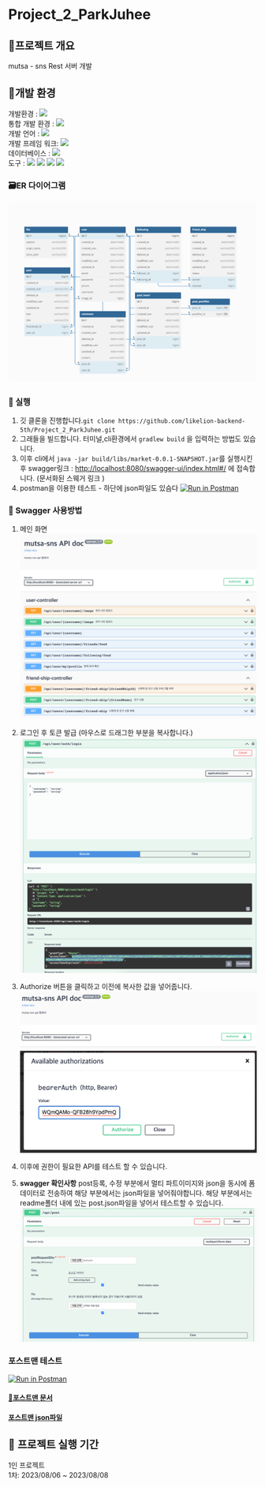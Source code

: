 # Project_2_ParkJuhee


## 🌟프로젝트 개요
mutsa - sns Rest 서버 개발

## 🔨개발 환경
개발환경 : <img src="https://img.shields.io/badge/mac-000000?style=flate&logo=macos&logoColor=white"><br>
통합 개발 환경 : <img src="https://img.shields.io/badge/IntelliJ-000000?style=flate&logo=IntelliJ IDEA&logoColor=white">  
개발 언어 : <img src="https://img.shields.io/badge/JAVA-17-FFFFFF?style=flate&logo=openjdk&logoColor=FFFFFF"> <br>
개발 프레임 워크: <img src="https://img.shields.io/badge/SpringBoot-3.1.1-6DB33F?style=flate&logo=SpringBoot&logoColor=6DB33F"><br>
데이터베이스 : <img src="https://img.shields.io/badge/SqLite-003B57?style=flate&logo=Sqlite&logoColor=white"><br>
도구 : <img src="https://img.shields.io/badge/GitHub-181717?style=flate&logo=GitHub&logoColor=white">
<img src="https://img.shields.io/badge/Notion -000000?style=flate&logo=Notion&logoColor=white">
<img src="https://img.shields.io/badge/postman-FFFFFF?style=flate&logo=postman&logoColor=postman"> <img src="https://img.shields.io/badge/swagger-swagger?style=flate&logo=swagger&logoColor=FFFFFF"><br>


### 🗃ER 다이어그램
![img.png](readme/img.png)


### 🐬 실행
1. 깃 클론을 진행합니다.`git clone https://github.com/likelion-backend-5th/Project_2_ParkJuhee.git`
2. 그래들을 빌드합니다. 터미널,cli환경에서 `gradlew build` 을 입력하는 방법도 있습니다. 
3. 이후 cli에서 `java -jar build/libs/market-0.0.1-SNAPSHOT.jar`를 실행시킨후
swagger링크 : [http://localhost:8080/swagger-ui/index.html#/](http://localhost:8080/swagger-ui/index.html#/) 에 접속합니다. (문서화된 스웨거 링크 )
4. postman을 이용한 테스트 - 하단에 json파일도 있슴다 [![Run in Postman](https://run.pstmn.io/button.svg)](https://god.gw.postman.com/run-collection/20454273-f7d820fd-3379-4f5f-b974-d357b9abf0d0?action=collection%2Ffork&source=rip_markdown&collection-url=entityId%3D20454273-f7d820fd-3379-4f5f-b974-d357b9abf0d0%26entityType%3Dcollection%26workspaceId%3Db747dcc8-4c49-4b8f-af7b-dc540ec24507)

### 📗 Swagger 사용방법
1. 메인 화면 
![img.png](readme/img_5.png)
2. 로그인 후 토큰 발급 (마우스로 드래그한 부분을 복사합니다.)
![img_1.png](readme/img_1.png)
3. Authorize 버튼을 클릭하고 이전에 복사한 값을 넣어줍니다.
![img_2.png](readme/img_2.png)
![img_7.png](readme/img_7.png)
4. 이후에 권한이 필요한 API를 테스트 할 수 있습니다.

5. **swagger 확인사항**
post등록, 수정 부분에서 멀티 파트이미지와 json을 동시에 폼 데이터로 전송하여 해당 부분에서는 json파일을 넣어줘야합니다. 
해당 부분에서는 readme폴더 내에 있는 post.json파일을 넣어서 테스트할 수 있습니다.
![img_4.png](readme/img_4.png)

### 포스트맨 테스트
[![Run in Postman](https://run.pstmn.io/button.svg)](https://god.gw.postman.com/run-collection/20454273-f7d820fd-3379-4f5f-b974-d357b9abf0d0?action=collection%2Ffork&source=rip_markdown&collection-url=entityId%3D20454273-f7d820fd-3379-4f5f-b974-d357b9abf0d0%26entityType%3Dcollection%26workspaceId%3Db747dcc8-4c49-4b8f-af7b-dc540ec24507)
#### [📃포스트맨 문서](https://documenter.getpostman.com/view/20454273/2s9XxzuYB8)
#### [포스트맨 json파일](readme/mutsa-sns.postman_collection.json)
## 🌌 프로젝트 실행 기간
1인 프로젝트   
1차: 2023/08/06 ~ 2023/08/08  


